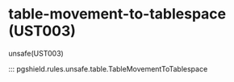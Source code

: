 # table-movement-to-tablespace (UST003)

unsafe(UST003)

::: pgshield.rules.unsafe.table.TableMovementToTablespace

